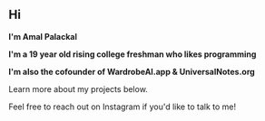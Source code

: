 ## Hi

**I'm Amal Palackal**

**I'm a 19 year old rising college freshman who likes programming**

**I'm also the cofounder of WardrobeAI.app & UniversalNotes.org**

Learn more about my projects below.

Feel free to reach out on Instagram if you'd like to talk to me!

<!--
**amalsony/amalsony** is a ✨ _special_ ✨ repository because its `README.md` (this file) appears on your GitHub profile.

Here are some ideas to get you started:

- 🔭 I’m currently working on ...
- 🌱 I’m currently learning ...
- 👯 I’m looking to collaborate on ...
- 🤔 I’m looking for help with ...
- 💬 Ask me about ...
- 📫 How to reach me: ...
- 😄 Pronouns: ...
- ⚡ Fun fact: ...
-->
